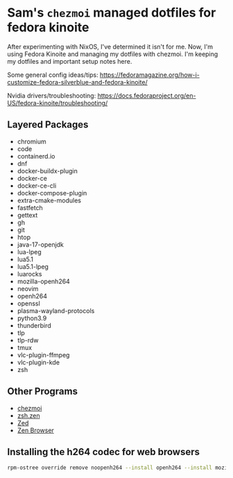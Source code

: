# Sam's `chezmoi` managed dotfiles for fedora kinoite

After experimenting with NixOS, I've determined it isn't for me. Now, I'm using Fedora Kinoite and managing my dotfiles with chezmoi. I'm keeping my dotfiles and important setup notes here.  


Some general config ideas/tips: https://fedoramagazine.org/how-i-customize-fedora-silverblue-and-fedora-kinoite/

Nvidia drivers/troubleshooting: https://docs.fedoraproject.org/en-US/fedora-kinoite/troubleshooting/

## Layered Packages 

- chromium
- code
- containerd.io
- dnf
- docker-buildx-plugin
- docker-ce
- docker-ce-cli
- docker-compose-plugin
- extra-cmake-modules
- fastfetch
- gettext
- gh
- git
- htop
- java-17-openjdk
- lua-lpeg
- lua5.1
- lua5.1-lpeg
- luarocks
- mozilla-openh264
- neovim
- openh264
- openssl
- plasma-wayland-protocols
- python3.9
- thunderbird
- tlp
- tlp-rdw
- tmux
- vlc-plugin-ffmpeg
- vlc-plugin-kde
- zsh

## Other Programs

- [chezmoi](https://www.chezmoi.io/)
- [zsh.zen](https://github.com/cybardev/zen.zsh)
- [Zed](https://zed.dev/)
- [Zen Browser](https://www.zen-browser.app/)


## Installing the h264 codec for web browsers

```bash
rpm-ostree override remove noopenh264 --install openh264 --install mozilla-openh264
```
